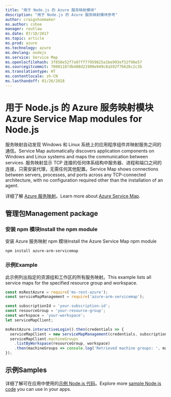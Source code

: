 ```yaml
---
title: "用于 Node.js 的 Azure 服务映射模块"
description: "用于 Node.js 的 Azure 服务映射模块参考"
author: craigshoemaker
ms.author: cshoe
manager: routlaw
ms.date: 07/18/2017
ms.topic: article
ms.prod: azure
ms.technology: azure
ms.devlang: nodejs
ms.service: Service Map
ms.openlocfilehash: 3f858e52f7a97ff77959825a1be993ef52f96e57
ms.sourcegitcommit: 78001187db408d21909e949c8a592f76626c2c3b
ms.translationtype: HT
ms.contentlocale: zh-CN
ms.lasthandoff: 01/26/2018
---
```

# <a name="azure-service-map-modules-for-nodejs"></a><span data-ttu-id="9a051-103">用于 Node.js 的 Azure 服务映射模块</span><span class="sxs-lookup"><span data-stu-id="9a051-103">Azure Service Map modules for Node.js</span></span>

<span data-ttu-id="9a051-104">服务映射自动发现 Windows 和 Linux 系统上的应用程序组件并映射服务之间的通信。</span><span class="sxs-lookup"><span data-stu-id="9a051-104">Service Map automatically discovers application components on Windows and Linux systems and maps the communication between services.</span></span> <span data-ttu-id="9a051-105">服务映射显示 TCP 连接的任何体系结构中服务器、进程和端口之间的连接，只需安装代理，无需任何其他配置。</span><span class="sxs-lookup"><span data-stu-id="9a051-105">Service Map shows connections between servers, processes, and ports across any TCP-connected architecture, with no configuration required other than the installation of an agent.</span></span>

<span data-ttu-id="9a051-106">详细了解 [Azure 服务映射](https://docs.microsoft.com/azure/operations-management-suite/operations-management-suite-service-map)。</span><span class="sxs-lookup"><span data-stu-id="9a051-106">Learn more about [Azure Service Map](https://docs.microsoft.com/azure/operations-management-suite/operations-management-suite-service-map).</span></span>

## <a name="management-package"></a><span data-ttu-id="9a051-107">管理包</span><span class="sxs-lookup"><span data-stu-id="9a051-107">Management package</span></span>

### <a name="install-the-npm-module"></a><span data-ttu-id="9a051-108">安装 npm 模块</span><span class="sxs-lookup"><span data-stu-id="9a051-108">Install the npm module</span></span>

<span data-ttu-id="9a051-109">安装 Azure 服务映射 npm 模块</span><span class="sxs-lookup"><span data-stu-id="9a051-109">Install the Azure Service Map npm module</span></span>

```bash
npm install azure-arm-servicemap
```

### <a name="example"></a><span data-ttu-id="9a051-110">示例</span><span class="sxs-lookup"><span data-stu-id="9a051-110">Example</span></span>

<span data-ttu-id="9a051-111">此示例列出指定的资源组和工作区的所有服务映射。</span><span class="sxs-lookup"><span data-stu-id="9a051-111">This example lists all service maps for the specified resource group and workspace.</span></span>

```javascript
const msRestAzure = require('ms-rest-azure');
const serviceMapManagement = require('azure-arm-servicemap');

const subscriptionId = 'your-subscription-id';
const resourceGroup = 'your-resource-group';
const workspace = 'your-workspace';
let serviceMapClient;

msRestAzure.interactiveLogin().then(credentials => {
  serviceMapClient = new serviceMapManagement(credentials, subscriptionId);
  serviceMapClient.machineGroups
    .listByWorkspace(resourceGroup, workspace)
    .then(machineGroups => console.log('Retrieved machine groups: ', machineGroups));
});
```

## <a name="samples"></a><span data-ttu-id="9a051-112">示例</span><span class="sxs-lookup"><span data-stu-id="9a051-112">Samples</span></span>

<span data-ttu-id="9a051-113">详细了解可在应用中使用的[示例 Node.js 代码](https://azure.microsoft.com/resources/samples/?platform=nodejs)。</span><span class="sxs-lookup"><span data-stu-id="9a051-113">Explore more [sample Node.js code](https://azure.microsoft.com/resources/samples/?platform=nodejs) you can use in your apps.</span></span>
